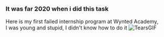 <H3>It was far 2020 when i did this task</h3>

Here is my first failed internship program at Wynted Academy,
<br>I was young and stupid, I didn't know how to do it
![TearsGIF](https://user-images.githubusercontent.com/57506521/166099076-08f9759c-4770-4153-968c-8245fcb14825.gif)

